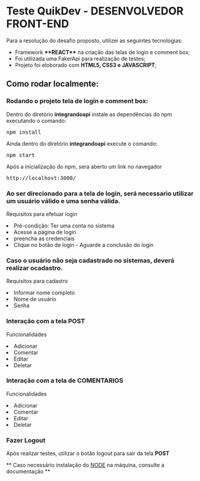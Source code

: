 <h1>Teste QuikDev - DESENVOLVEDOR FRONT-END</h1>
<p>Para a resolução do desafio proposto, utilizei as seguintes tecnologias:

<ul>
    <li>Framework <strong>**REACT**</strong> na criação das telas de login e comment box;</li>
    <li>Foi utilizada uma FakerApi para realização de testes;</li>
    <li>Projeto foi eloborado com <strong>HTML5, CSS3 e JAVASCRIPT</strong>;</li>
</ul>

<h2>Como rodar localmente:</h2>

<h3>Rodando o projeto tela de login e comment box:</h3>
<p>Dentro do diretório <strong>integrandoapi</strong> instale as dependências do npm executando o comando:</p>

<pre>npm install</pre>

<p>Ainda dentro do diretório <strong>integrandoapi</strong> execute o comando:</p>

<pre>npm start</pre>


Após a inicialização do npm, sera aberto um link no navegador

<pre>http://localhost:3000/</pre>

<h3>Ao ser direcionado para a tela de login, será necessario utilizar um <strong>usuário válido</strong> e uma <strong>senha válida.</strong></h3>

<p>Requisitos para efetuar login</p>

<li>Pré-condição: Ter uma conta no sistema</li>

<li>Acesse a página de login</li>

<li>preencha as credenciais</li>

<li>Clique no botão de login - Aguarde a conclusão do login</li>

<h3>Caso o usuário não seja cadastrado no sistemas, deverá realizar o<strong>cadastro</strong>.</h3>

<p>Requisitos para cadastro</p>

<li>Informar nome completo</i>

<li>Nome de usuário</i>

<li>Senha</i>

<h3>Interação com a tela <strong>POST</strong></h3>
<p> Funcionalidades </p>

<li>Adicionar</i>

<li>Comentar</i>

<li>Editar</i>

<li>Deletar</i>

<h3>Interação com a tela de <strong>COMENTARIOS</strong></h3>
<p>Funcionalidades</p>

<li>Adicionar</i>

<li>Comentar</i>

<li>Editar</i>

<li>Deletar</i>

<h3>Fazer Logout</h3>

<p>Após realizar testes, utilizar o botão logout para sair da tela <strong>POST</strong></p>

** Caso necessário instalação do <a href="https://nodejs.org/en/docs/" target="_blank">NODE</a> na máquina, consulte a documentação **